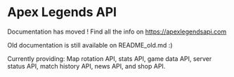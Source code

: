 # Apex Legends API
Documentation has moved ! Find all the info on https://apexlegendsapi.com

Old documentation is still available on README_old.md :)

Currently providing: Map rotation API, stats API, game data API, server status API, match history API, news API, and shop API.
